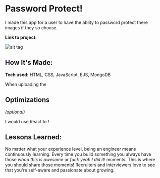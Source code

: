 # Password Protect!
I made this app for a user to have the ablity to password protect there images if they so choose.

**Link to project:** 

![alt tag]()

## How It's Made:

**Tech used:** HTML, CSS, JavaScript, EJS, MongoDB

 When uploading the 


## Optimizations
*(optional)*

I would use React to !

## Lessons Learned:

No matter what your experience level, being an engineer means continuously learning. Every time you build something you always have those *whoa this is awesome* or *fuck yeah I did it!* moments. This is where you should share those moments! Recruiters and interviewers love to see that you're self-aware and passionate about growing.



